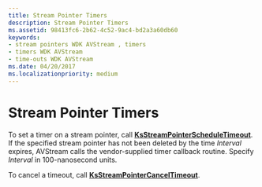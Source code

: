 ```yaml
---
title: Stream Pointer Timers
description: Stream Pointer Timers
ms.assetid: 98413fc6-2b62-4c52-9ac4-bd2a3a60db60
keywords:
- stream pointers WDK AVStream , timers
- timers WDK AVStream
- time-outs WDK AVStream
ms.date: 04/20/2017
ms.localizationpriority: medium
---
```


# Stream Pointer Timers





To set a timer on a stream pointer, call [**KsStreamPointerScheduleTimeout**](https://docs.microsoft.com/windows-hardware/drivers/ddi/ks/nf-ks-ksstreampointerscheduletimeout). If the specified stream pointer has not been deleted by the time *Interval* expires, AVStream calls the vendor-supplied timer callback routine. Specify *Interval* in 100-nanosecond units.

To cancel a timeout, call [**KsStreamPointerCancelTimeout**](https://docs.microsoft.com/windows-hardware/drivers/ddi/ks/nf-ks-ksstreampointercanceltimeout).

 

 




